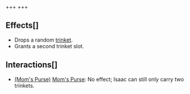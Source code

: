 +++
+++

Effects[]
---------


* Drops a random [trinket](/wiki/Trinket "Trinket").
* Grants a second trinket slot.


Interactions[]
--------------


* [(Mom's Purse)](/wiki/Mom%27s_Purse "Mom's Purse") [Mom's Purse](/wiki/Mom%27s_Purse "Mom's Purse"): No effect; Isaac can still only carry two trinkets.


